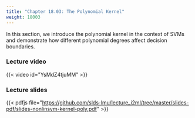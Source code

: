 ```yaml
---
title: "Chapter 18.03: The Polynomial Kernel"
weight: 18003
---
```

In this section, we introduce the polynomial kernel in the context of SVMs and demonstrate how different polynomial degrees affect decision boundaries.

<!--more-->

### Lecture video

{{< video id="YsMdZ4tjuMM" >}}

### Lecture slides

{{< pdfjs file="https://github.com/slds-lmu/lecture_i2ml/tree/master/slides-pdf/slides-nonlinsvm-kernel-poly.pdf" >}}
